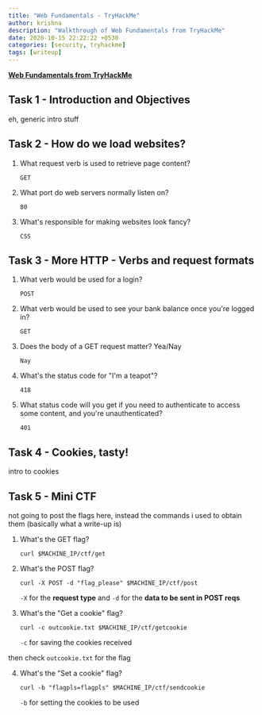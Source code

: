 ```yaml
---
title: "Web Fundamentals - TryHackMe"
author: krishna
description: "Walkthrough of Web Fundamentals from TryHackMe"
date: 2020-10-15 22:22:22 +0530
categories: [security, tryhackme]
tags: [writeup]
---
```


**[Web Fundamentals from TryHackMe](https://tryhackme.com/room/webfundamentals)**

## Task 1 - Introduction and Objectives

eh, generic intro stuff

## Task 2 - How do we load websites?

1. What request verb is used to retrieve page content?

    `GET`

2. What port do web servers normally listen on?

    `80`

3. What's responsible for making websites look fancy?

    `CSS`

## Task 3 - More HTTP - Verbs and request formats

1. What verb would be used for a login?

    `POST`

2. What verb would be used to see your bank balance once you're logged in?

    `GET`

3. Does the body of a GET request matter? Yea/Nay

    `Nay`

4. What's the status code for "I'm a teapot"?

    `418`

5. What status code will you get if you need to authenticate to access some content, and you're unauthenticated?

    `401`

## Task 4 - Cookies, tasty!

intro to cookies

## Task 5 - Mini CTF

not going to post the flags here, instead the commands i used to obtain them (basically what a write-up is)

1. What's the GET flag?

    `curl $MACHINE_IP/ctf/get`

2. What's the POST flag?

    `curl -X POST -d "flag_please" $MACHINE_IP/ctf/post`

    `-X` for the **request type** and `-d` for the **data to be sent in POST reqs**

3. What's the "Get a cookie" flag?

    `curl -c outcookie.txt $MACHINE_IP/ctf/getcookie`

    `-c` for saving the cookies received 

then check `outcookie.txt` for the flag

4. What's the "Set a cookie" flag?

    `curl -b "flagpls=flagpls" $MACHINE_IP/ctf/sendcookie`

    `-b` for setting the cookies to be used
